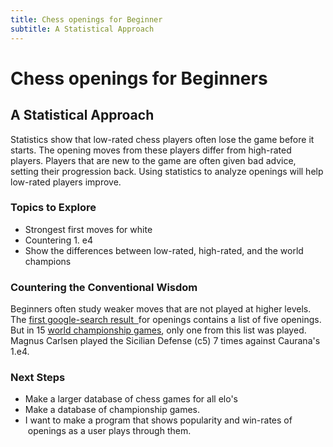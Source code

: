 ```yaml
---
title: Chess openings for Beginner
subtitle: A Statistical Approach
---
```


# Chess openings for Beginners

## A Statistical Approach

Statistics show that low-rated chess players often lose the game before it starts. The opening moves from these players differ from high-rated players. Players that are new to the game are often given bad advice, setting their progression back. Using statistics to analyze openings will help low-rated players improve. 

### Topics to Explore

*   Strongest first moves for white
*   Countering 1\. e4
*   Show the differences between low-rated, high-rated, and the world champions

### Countering the Conventional Wisdom

Beginners often study weaker moves that are not played at higher levels. The [first google-search result  ](https://www.chess.com/article/view/the-best-chess-openings-for-beginners)for openings contains a list of five openings. But in 15 [world championship games](https://en.wikipedia.org/wiki/World_Chess_Championship_2018#Regular_games), only one from this list was played. Magnus Carlsen played the Sicilian Defense (c5) 7 times against Caurana's 1.e4. 

### Next Steps

*   Make a larger database of chess games for all elo's
*   Make a database of championship games.
*   I want to make a program that shows popularity and win-rates of  openings as a user plays through them.
